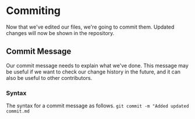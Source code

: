 # Commiting
Now that we've edited our files, we're going to commit them. Updated changes will now be shown in the repository.

## Commit Message
Our commit message needs to explain what we've done. This message may be useful if we want to check our change history in the future, and it can also be useful to other contributors.
### Syntax
The syntax for a commit message as follows.
`git commit -m "Added updated commit.md`
